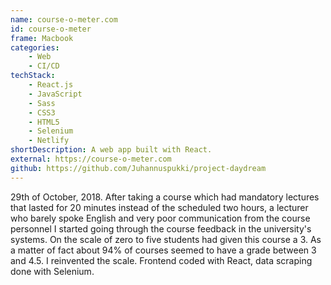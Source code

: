 ```yaml
---
name: course-o-meter.com
id: course-o-meter
frame: Macbook
categories:
    - Web
    - CI/CD
techStack:
    - React.js
    - JavaScript
    - Sass
    - CSS3
    - HTML5
    - Selenium
    - Netlify
shortDescription: A web app built with React.
external: https://course-o-meter.com
github: https://github.com/Juhannuspukki/project-daydream
---
```


29th of October, 2018. After taking a course which had mandatory lectures that
lasted for 20 minutes instead of the scheduled two hours, a lecturer who
barely spoke English and very poor communication from the course personnel I
started going through the course feedback in the university's systems. On the
scale of zero to five students had given this course a 3. As a matter of fact
about 94% of courses seemed to have a grade between 3 and 4.5. I reinvented
the scale. Frontend coded with React, data scraping done with Selenium.